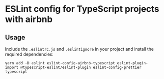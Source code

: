 # ESLint config for TypeScript projects with airbnb

## Usage

Include the `.eslintrc.js` and `.eslintignore` in your project and install the required dependencies:

```
yarn add -D eslint eslint-config-airbnb-typescript eslint-plugin-import @typescript-eslint/eslint-plugin eslint-config-prettier typescript
```

